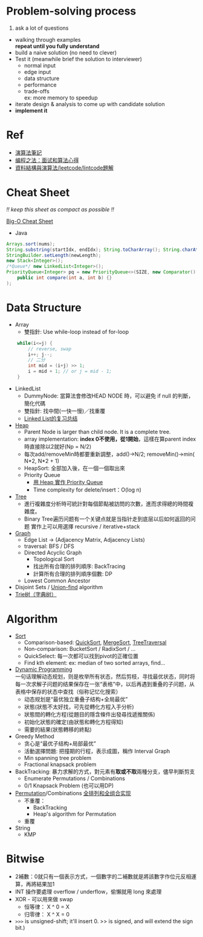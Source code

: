 # Problem-solving process
1. ask a lot of questions
* walking through examples  
**repeat until you fully understand**
* build a naive solution (no need to clever)
* Test it (meanwhile brief the solution to interviewer)
    * normal input
    * edge input
    * data structure
    * performance
    * trade-offs  
    ex: more memory to speedup
* iterate design & analysis to come up with candidate solution
* **implement it**

# Ref
* [演算法筆記](http://www.csie.ntnu.edu.tw/~u91029/index.html)
* [编程之法：面试和算法心得](https://www.gitbook.com/book/wizardforcel/the-art-of-programming-by-july/details)
* [資料結構與演算法/leetcode/lintcode題解](https://algorithm.yuanbin.me/zh-tw/index.html)

# Cheat Sheet
*!! keep this sheet as compact as possible !!*

[Big-O Cheat Sheet](http://bigocheatsheet.com/)

* Java
```Java
Arrays.sort(nums);
String.substring(startIdx, endIdx); String.toCharArray(); String.charAt(idx);
StringBuilder.setLength(newLength);
new Stack<Integer>();
/*Queue*/ new LinkedList<Integer>();
PriorityQueue<Integer> pq = new PriorityQueue<>(SIZE, new Comparator() {
    public int compare(int a, int b) {}
);
```

# Data Structure
* Array
    * 雙指針: Use while-loop instead of for-loop
```java
    while(i<=j) {
        // reverse, swap
        i++; j--;
        // 二分
        int mid = (i+j) >> 1;
        i = mid + 1; // or j = mid - 1;
    }
```
* LinkedList
    * DummyNode: 當算法會修改HEAD NODE 時，可以避免 if null 的判斷，簡化代碼  
    * 雙指針: 找中間(一快一慢)／找重覆
    * [Linked List的复习总结](http://www.jianshu.com/p/3d4be8cbf94b)
* [Heap](https://www.cs.cmu.edu/~adamchik/15-121/lectures/Binary%20Heaps/heaps.html)
    * Parent Node is larger than child node. It is a complete tree.
    * array implementation: **index 0不使用，從1開始**，這樣在算parent index時直接除以2就好(Np = N/2)
    * 每次add/removeMin時都要重新調整，add()->N/2; removeMin()->min( N\*2, N\*2 + 1)
    * HeapSort: 全部加入後，在一個一個取出來
    * Priority Queue
        * [用 Heap 實作 Priority Queue](http://pages.cs.wisc.edu/~vernon/cs367/notes/11.PRIORITY-Q.html)
        * Time complexity for delete/insert：O(log n)
* [Tree](./Tree.md)
    * 進行複雜度分析時可統計對每個節點被訪問的次數，進而求得總的時間複雜度。
    * Binary Tree遍历问题有一个关键点就是当指针走到底层以后如何返回的问题 實作上可以用選擇 recursive / iterative+stack
* [Graph](./Graph.md)
    * Edge List -> \(Adjacency Matrix, Adjacency Lists\)
    * traversal: BFS / DFS
    * Directed Acyclic Graph
        * Topological Sort
        * 找出所有合理的排列順序: BackTracing
        * 計算所有合理的排列順序個數: DP
    * Lowest Common Ancestor
* Disjoint Sets / [Union-find](./UnionFind.md) algorithm
* [Trie树（字典树）](https://leetcode.com/problems/implement-trie-prefix-tree/)


# Algorithm
* [Sort](./Sort.md)
    * Comparison-based: [QuickSort](./QuickSort.java), [MergeSort](./MergeSort.java), [TreeTraversal](./TreeTraversal.java)
    * Non-comparison: BucketSort / RadixSort / ...
    * QuickSelect: 每一次都可以找到pivot的正確位置
    * Find kth element: ex: median of two sorted arrays, find...
* [Dynamic Programming](./DP.md)  
一句话理解动态规划，则是枚举所有状态，然后剪枝，寻找最优状态，同时将每一次求解子问题的结果保存在一张“表格”中，以后再遇到重叠的子问题，从表格中保存的状态中查找（俗称记忆化搜索）
    * 动态规划是“最优独立重叠子结构+全局最优”
    * 狀態(狀態不太好找，可先從轉化方程入手分析)
    * 狀態間的轉化方程(從題目的隱含條件出發尋找遞推關係)
    * 初始化狀態的確定(由狀態和轉化方程得知)
    * 需要的結果(狀態轉移的終點)
* Greedy Method
    * 贪心是“最优子结构+局部最优”
    * 活動選擇問題: 把撞期的行程，表示成圖，稱作 Interval Graph
    * Min spanning tree problem
    * Fractional knapsack problem
* BackTracking: 暴力求解的方式，對元素有**取或不取**兩種分支，儘早判斷剪支
    * Enumerate Permutations / Combinations
    * 0/1 Knapsack Problem \(也可以用DP\)
* [Permutation](https://leetcode.com/problems/permutations/)/Combinations [全排列和全组合实现](https://www.google.com.tw/url?sa=t&rct=j&q=&esrc=s&source=web&cd=10&cad=rja&uact=8&ved=0ahUKEwixsLTQrMnQAhXBn5QKHUP9BVUQFghZMAk&url=http%3A%2F%2Fwuchong.me%2Fblog%2F2014%2F07%2F28%2Fpermutation-and-combination-realize%2F&usg=AFQjCNHD5qvumuJXD_PIQnIxAc2BSZMcpA&sig2=QravRlHYgJHFvIyanedvxw)
    * 不重覆：
        * BackTracking
        * Heap's algorithm for Permutation
    * 重覆
* String
    * KMP

# Bitwise
* 2補數：0就只有一個表示方式，一個數字的二補數就是將該數字作位元反相運算，再將結果加1
* INT 操作要處理 overflow / underflow，偷懶就用 long 來處理
* XOR - 可以用來做 swap
    * 恒等律： X ^ 0 = X
    * 归零律： X ^ X = 0
* `>>>` is unsigned-shift; it'll insert 0. >> is signed, and will extend the sign bit.)
